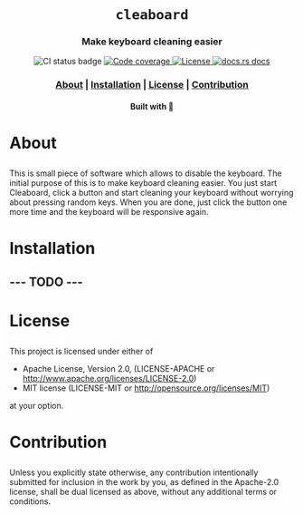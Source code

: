 <div align="center">

  <h1><code>cleaboard</code></h1>

  <h3>
    <strong>Make keyboard cleaning easier</strong>
  </h3>

  <p>
   <img src="https://github.com/devzbysiu/cleaboard/workflows/ci/badge.svg" alt="CI status
    badge" />
    <a href="https://codecov.io/gh/devzbysiu/cleaboard">
      <img src="https://img.shields.io/codecov/c/github/devzbysiu/cleaboard?style=for-the-badge&token=f2339b3de9e44be0a902458a669c1160" alt="Code coverage"/>
    </a>
    <a href="https://crates.io/crates/cleaboard">
      <img src="https://img.shields.io/crates/l/cleaboard?style=for-the-badge" alt="License"/>
    </a>
    <a href="https://docs.rs/cleaboard">
      <img src="https://img.shields.io/badge/docs-latest-blue.svg?style=for-the-badge" alt="docs.rs docs" />
    </a>
  </p>

  <h3>
    <a href="#about">About</a>
    <span> | </span>
    <a href="#installation">Installation</a>
    <span> | </span>
    <a href="#license">License</a>
    <span> | </span>
    <a href="#contribution">Contribution</a>
  </h3>

  <sub><h4>Built with 🦀</h4></sub>
</div>

# <p id="about">About</p>

This is small piece of software which allows to disable the keyboard.
The initial purpose of this is to make keyboard cleaning easier. You
just start Cleaboard, click a button and start cleaning your keyboard
without worrying about pressing random keys. When you are done, just
click the button one more time and the keyboard will be responsive again.

# <p id="installation">Installation</p>

## --- TODO ---

# <p id="license">License</p>

This project is licensed under either of

- Apache License, Version 2.0, (LICENSE-APACHE or http://www.apache.org/licenses/LICENSE-2.0)
- MIT license (LICENSE-MIT or http://opensource.org/licenses/MIT)

at your option.

# <p id="contribution">Contribution</p>


Unless you explicitly state otherwise, any contribution intentionally submitted for inclusion in the work by you, as defined in the Apache-2.0 license, shall be dual licensed as above, without any additional terms or conditions.
